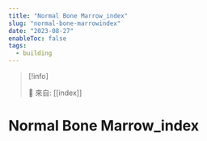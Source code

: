 ```yaml
---
title: "Normal Bone Marrow_index"
slug: "normal-bone-marrowindex"
date: "2023-08-27"
enableToc: false
tags:
  - building
---
```


> [!info]
>
> 🌱 來自: [[index]]

# Normal Bone Marrow_index


